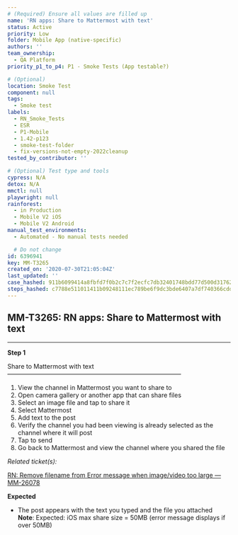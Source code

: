 ```yaml
---
# (Required) Ensure all values are filled up
name: 'RN apps: Share to Mattermost with text'
status: Active
priority: Low
folder: Mobile App (native-specific)
authors: ''
team_ownership:
  - QA Platform
priority_p1_to_p4: P1 - Smoke Tests (App testable?)

# (Optional)
location: Smoke Test
component: null
tags:
  - Smoke test
labels:
  - RN_Smoke_Tests
  - ESR
  - P1-Mobile
  - 1.42-p123
  - smoke-test-folder
  - fix-versions-not-empty-2022cleanup
tested_by_contributor: ''

# (Optional) Test type and tools
cypress: N/A
detox: N/A
mmctl: null
playwright: null
rainforest:
  - in Production
  - Mobile V2 iOS
  - Mobile V2 Android
manual_test_environments:
  - Automated - No manual tests needed

  # Do not change
id: 6396941
key: MM-T3265
created_on: '2020-07-30T21:05:04Z'
last_updated: ''
case_hashed: 911b6099414a8fbfd7f0b2c7c7f2ecfc7db32401748bdd77d500d3176253ee172d30dbb2105194f9c81a7e6d2a13652c
steps_hashed: c7788e511011411b09248111ec789be6f9dc3bde6407a7df740366cdd15366beacb83625f6f2f65f11ca462cfdcd0756
---
```


<!-- (Auto-generated) Based on frontmatter's "key" and "name" -->

## MM-T3265: RN apps: Share to Mattermost with text

---

**Step 1**

Share to Mattermost with text\
————————————————————————————

1. View the channel in Mattermost you want to share to
2. Open camera gallery or another app that can share files
3. Select an image file and tap to share it
4. Select Mattermost
5. Add text to the post
6. Verify the channel you had been viewing is already selected as the channel where it will post
7. Tap to send
8. Go back to Mattermost and view the channel where you shared the file

_Related ticket(s):_

[RN: Remove filename from Error message when image/video too large — MM-26078](https://mattermost.atlassian.net/browse/MM-26078)

**Expected**

- The post appears with the text you typed and the file you attached\
  **Note**: Expected: iOS max share size = 50MB (error message displays if over 50MB)
